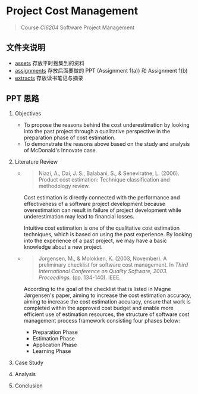 # Project Cost Management

> Course *CI6204* Software Project Management

## 文件夹说明

* [assets](assets) 存放平时搜集到的资料
* [assignments](assignments) 存放后面要做的 PPT (Assignment 1(a)) 和 Assignment 1(b)
* [extracts](extracts) 存放读书笔记与摘录

## PPT 思路

1. Objectives

   * To propose the reasons behind the cost underestimation by looking into the past project through a qualitative perspective in the preparation phase of cost estimation.
   * To demonstrate the reasons above based on the study and analysis of McDonald's Innovate case.

2. Literature Review

   * > Niazi, A., Dai, J. S., Balabani, S., & Seneviratne, L. (2006). Product cost estimation: Technique classification and methodology review.

     Cost estimation is directly connected with the performance and effectiveness of a software project development because overestimation can result in failure of project development while underestimation may lead to financial losses.

     Intuitive cost estimation is one of the qualitative cost estimation techniques, which is based on using the past experience. By looking into the experience of a past project, we may have a basic knowledge about a new project.

   * >Jorgensen, M., & Molokken, K. (2003, November). A preliminary checklist for software cost management. In *Third International Conference on Quality Software, 2003. Proceedings.* (pp. 134-140). IEEE.

     According to the goal of the checklist that is listed in Magne Jørgensen's paper, aiming to increase the cost estimation accuracy, aiming to increase the cost estimation accuracy, ensure that work is completed within the approved cost budget and enable more efficient use of estimation resources, the structure of software cost management process framework consisting four phases below:

     * Preparation Phase
     * Estimation Phase
     * Application Phase
     * Learning Phase

3. Case Study

4. Analysis

5. Conclusion
